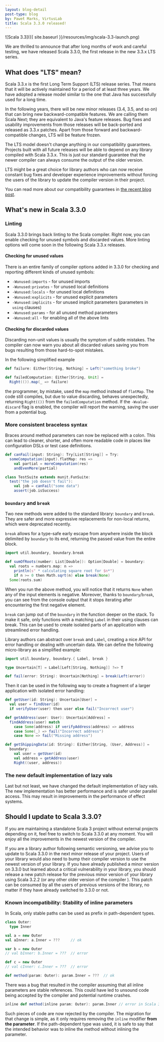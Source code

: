 ```yaml
---
layout: blog-detail
post-type: blog
by: Paweł Marks, VirtusLab
title: Scala 3.3.0 released!
---
```


![Scala 3.3]({{ site.baseurl }}/resources/img/scala-3.3-launch.png)

We are thrilled to announce that after long months of work and careful testing, we have released Scala 3.3.0, the first release in the new 3.3.x LTS series.

## What does "LTS" mean?

Scala 3.3.x is the first Long Term Support (LTS) release series. That means that it will be actively maintained for a period of at least three years. We have adopted a release model similar to the one that Java has successfully used for a long time.

In the following years, there will be new minor releases (3.4, 3.5, and so on) that can bring new backward-compatible features. We are calling them Scala Next; they are equivalent to Java's feature releases. Bug fixes and usability improvements from those releases will be back-ported and released as 3.3.x patches. Apart from those forward and backward-compatible changes, LTS will be feature frozen.

The LTS model doesn't change anything in our compatibility guarantees. Projects built with all future releases will be able to depend on any library compiled with Scala 3.3.x. This is just our standard guarantee that the newer compiler can always consume the output of the older version.

LTS might be a great choice for library authors who can now receive constant bug fixes and developer experience improvements without forcing the users of the library to update the compiler version in their project.

You can read more about our compatibility guarantees in [the recent blog post](https://virtuslab.com/blog/the-scala-3-compatibility-story/).

## What's new in Scala 3.3.0

### Linting

Scala 3.3.0 brings back linting to the Scala compiler.  Right now, you can enable checking for unused symbols and discarded values. More linting options will come soon in the following Scala 3.3.x releases.

#### Checking for unused values

There is an entire family of compiler options added in 3.3.0 for checking and reporting different kinds of unused symbols:

- `-Wunused:imports` - for unused imports
- `-Wunused:privates` - for unused local definitions
- `-Wunused:locals`  - for unused local definitions
- `-Wunused:explicits` - for unused explicit parameters
- `-Wunused:implicits` - for unused implicit parameters (parameters in `using` clauses)
- `-Wunused:params` - for all unused method parameters
- `-Wunused:all` - for enabling all of the above lints

#### Checking for discarded values

Discarding non-unit values is usually the symptom of subtle mistakes. The compiler can now warn you about all discarded values saving you from bugs resulting from those hard-to-spot mistakes.

In the following simplified example

```Scala
def failure: Either[String, Nothing] = Left("something broke")

def failedComputation: Either[String, Unit] =
  Right(()).map(_ => failure)
```

the programmer, by mistake, used the `map` method instead of `flatMap`. The code still compiles, but due to value discarding, behaves unexpectedly, returning `Right(())` from the `failedComputation` method. If the `-Wvalue-discard` flag is enabled, the compiler will report the warning, saving the user from a potential bug.

### More consistent braceless syntax

Braces around method parameters can now be replaced with a colon. This can lead to cleaner, shorter, and often more readable code in places like configuration DSLs or test case definitions.

```Scala
def canFail(input: String): Try[List[String]] = Try:
  someComputation(input).flatMap: res =>
    val partial = moreComputation(res)
    andEvenMore(partial)

class TestSuite extends munit.FunSuite:
  test("the job doesn't fail"):
    val job = canFail("some data")
    assert(job.isSuccess)
```

### `boundary` and `break`

Two new methods were added to the standard library: `boundary` and `break`. They are safer and more expressive replacements for non-local returns, which were deprecated recently.

`break` allows for a type-safe early escape from anywhere inside the block delimited by `boundary` to its end, returning the passed value from the entire block.

```Scala
import util.boundary, boundary.break

def sumOfRoots(number: List[Double]): Option[Double] = boundary:
  val roots = numbers.map: n =>
    println(s" * calculating square root for $n*")
    if n >= 0 then Math.sqrt(n) else break(None)
  Some(roots.sum)
```

When you run the above method, you will notice that it returns `None` when any of the input elements is negative. Moreover, thanks to `boundary`/`break`, you can see from the console output that it stops iterating after encountering the first negative element.

`break` can jump out of the `boundary` in the function deeper on the stack. To make it safe, only functions with a matching `Label` in their using clauses can break. This can be used to create isolated parts of an application with streamlined error handling.

Library authors can abstract over `break` and `Label`, creating a nice API for error handling or dealing with uncertain data. We can define the following micro-library as a simplified example:

```Scala
import util.boundary, boundary.{ Label, break }

type Uncertain[T] = Label[Left[String, Nothing]] ?=> T

def fail(error: String): Uncertain[Nothing] = break(Left(error))
```

Then it can be used in the following way to create a fragment of a larger application with isolated error handling:

```Scala
def getUser(id: String): Uncertain[User] =
  val user = findUser(id)
  if verifyUser(user) then user else fail("Incorrect user")

def getAddress(user: User): Uncertain[Address] =
  findAddress(user) match
    case Some(address) if verifyAddress(address) => address
    case Some(_) => fail("Incorrect address")
    case None => fail("Missing address")

def getShippingData(id: String): Either[String, (User, Address)] =
  boundary:
    val user = getUser(id)
    val address = getAddress(user)
    Right((user, address))
```

### The new default implementation of lazy vals

Last but not least, we have changed the default implementation of lazy vals. The new implementation has better performance and is safer under parallel access. This may result in improvements in the performance of effect systems.

## Should I update to Scala 3.3.0?

If you are maintaining a standalone Scala 3 project without external projects depending on it, feel free to switch to Scala 3.3.0 at any moment. You will enjoy all the improvements in the newest version of the compiler.

If you are a library author following semantic versioning, we advise you to update to Scala 3.3.0 in the next minor release of your project. Users of your library would also need to bump their compiler version to use the newest version of your library. If you have already published a minor version on 3.3.0 but learned about a critical vulnerability in your library, you should release a new patch release for the previous minor version of your library using Scala 3.2.2 (or any other older version of the compiler ). This patch can be consumed by all the users of previous versions of the library, no matter if they have already switched to 3.3.0 or not.

### Known incompatibility: Stability of inline parameters

In Scala, only stable paths can be used as prefix in path-dependent types.

```Scala
class Outer:
  type Inner

val a = new Outer
val aInner: a.Inner = ???     // ok

var b = new Outer
// val bInner: b.Inner = ???  // error

def c = new Outer
// val cInner: c.Inner = ???  // error

def method(param: Outer): param.Inner = ???  // ok
```

There was a bug that resulted in the compiler assuming that all inline parameters are stable references. This could have led to unsound code being accepted by the compiler and potential runtime crashes.

```Scala
inline def method(inline param: Outer): param.Inner // error in Scala 3.3.0
```

Such pieces of code are now rejected by the compiler. The migration for that change is simple, as it only requires removing the `inline` modifier **from the parameter**. If the path-dependent type was used, it is safe to say that the intended behavior was to inline the method without inlining the parameter.
